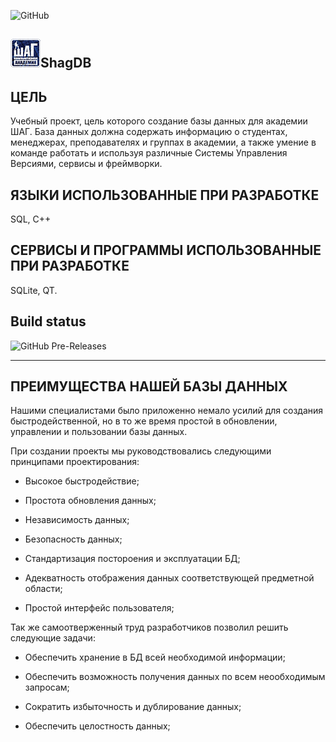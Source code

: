 ﻿![GitHub](https://img.shields.io/github/license/itstep-vrn/ShagDB?style=for-the-badge)
## ![Logo](img/logo.png)ShagDB

## ЦЕЛЬ

Учебный проект, цель которого создание базы данных для академии ШАГ. База данных должна содержать информацию о студентах,
менеджерах, преподавателях и группах в академии, а также умение в команде работать и используя различные Системы Управления Версиями, сервисы и фреймворки.

## ЯЗЫКИ ИСПОЛЬЗОВАННЫЕ ПРИ РАЗРАБОТКЕ
SQL, C++

## СЕРВИСЫ И ПРОГРАММЫ ИСПОЛЬЗОВАННЫЕ ПРИ РАЗРАБОТКЕ
SQLite, QT.


## Build status
![GitHub Pre-Releases](https://img.shields.io/github/downloads-pre/itstep-vrn/ShagDB/pre-release/total?style=for-the-badge)

___

## ПРЕИМУЩЕСТВА НАШЕЙ БАЗЫ ДАННЫХ


Нашими специалистами было приложенно немало усилий для создания быстродейственной, но в то же время простой в обновлении,
управлении и пользовании базы данных. 

При создании проекты мы руководствовались следующими принципами проектирования:

- Высокое быстродействие;

- Простота обновления данных;

- Независимость данных;

- Безопасность данных;

- Стандартизация постороения и эксплуатации БД;

- Адекватность отображения данных соответствующей предметной области;

- Простой интерфейс пользователя;



Так же самоотверженный труд разработчиков позволил решить следующие задачи:

- Обеспечить хранение в БД всей необходимой информации;

- Обеспечить возможность получения данных по всем неообходимым запросам;

- Сократить избыточность и дублирование данных;

- Обеспечить целостность данных;
